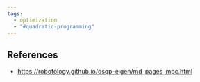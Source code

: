 ```yaml
---
tags:
  - optimization
  - "#quadratic-programming"
---
```

## References

- https://robotology.github.io/osqp-eigen/md_pages_mpc.html